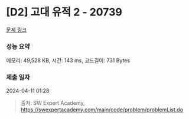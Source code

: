 # [D2] 고대 유적 2 - 20739 

[문제 링크](https://swexpertacademy.com/main/code/problem/problemDetail.do?contestProbId=AY68qFmKHTIDFARw) 

### 성능 요약

메모리: 49,528 KB, 시간: 143 ms, 코드길이: 731 Bytes

### 제출 일자

2024-04-11 01:28



> 출처: SW Expert Academy, https://swexpertacademy.com/main/code/problem/problemList.do
